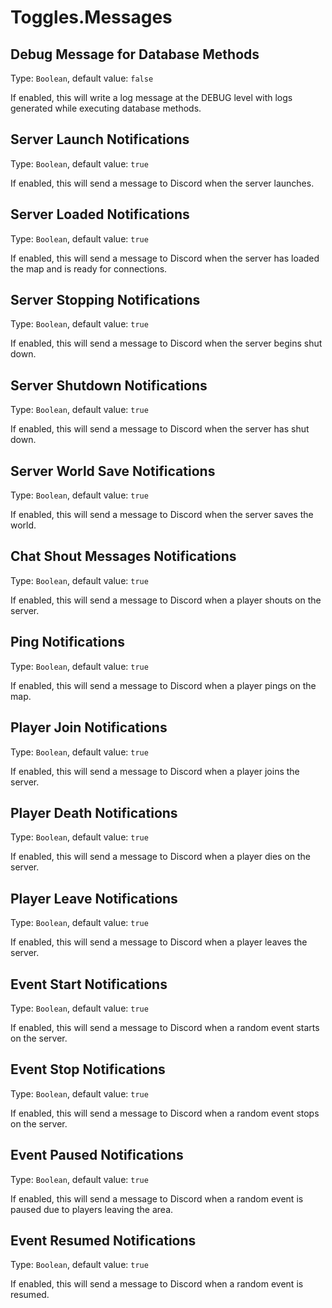 # Toggles.Messages

## Debug Message for Database Methods

Type: `Boolean`, default value: `false`

If enabled, this will write a log message at the DEBUG level with logs generated while executing database methods.

## Server Launch Notifications

Type: `Boolean`, default value: `true`

If enabled, this will send a message to Discord when the server launches.

## Server Loaded Notifications

Type: `Boolean`, default value: `true`

If enabled, this will send a message to Discord when the server has loaded the map and is ready for connections.

## Server Stopping Notifications

Type: `Boolean`, default value: `true`

If enabled, this will send a message to Discord when the server begins shut down.

## Server Shutdown Notifications

Type: `Boolean`, default value: `true`

If enabled, this will send a message to Discord when the server has shut down.

## Server World Save Notifications

Type: `Boolean`, default value: `true`

If enabled, this will send a message to Discord when the server saves the world.

## Chat Shout Messages Notifications

Type: `Boolean`, default value: `true`

If enabled, this will send a message to Discord when a player shouts on the server.

## Ping Notifications

Type: `Boolean`, default value: `true`

If enabled, this will send a message to Discord when a player pings on the map.

## Player Join Notifications

Type: `Boolean`, default value: `true`

If enabled, this will send a message to Discord when a player joins the server.

## Player Death Notifications

Type: `Boolean`, default value: `true`

If enabled, this will send a message to Discord when a player dies on the server.

## Player Leave Notifications

Type: `Boolean`, default value: `true`

If enabled, this will send a message to Discord when a player leaves the server.

## Event Start Notifications

Type: `Boolean`, default value: `true`

If enabled, this will send a message to Discord when a random event starts on the server.

## Event Stop Notifications

Type: `Boolean`, default value: `true`

If enabled, this will send a message to Discord when a random event stops on the server.

## Event Paused Notifications

Type: `Boolean`, default value: `true`

If enabled, this will send a message to Discord when a random event is paused due to players leaving the area.

## Event Resumed Notifications

Type: `Boolean`, default value: `true`

If enabled, this will send a message to Discord when a random event is resumed.
